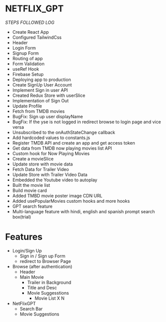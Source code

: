# NETFLIX_GPT

_STEPS FOLLOWED LOG_

- Create React App
- Configured TailwindCss
- Header
- Login Form
- Signup Form
- Routing of app
- Form Validation
- useRef Hook
- Firebase Setup
- Deploying app to production
- Create SignUp User Account
- Implement Sign in user API
- Created Redux Store with userSlice
- Implementation of Sign Out
- Update Profile
- Fetch from TMDB movies
- BugFix: Sign up user displayName
- BugFix: If the yse is not logged in redirect browse to login page and vice versa
- Unsubscribed to the onAuthStateChange callback
- Add hardcoded values to constants.js
- Register TMDB API and create an app and get access token
- Get data from TMDB now playing movies list API
- Custom hook for Now Playing Movies
- Create a movieSlice
- Update store with movie data
- Fetch Data for Trailer Video
- Update Store with Trailer Video Data
- Embedded the Youtube video to autoplay
- Built the movie list
- Build movie card
- Added TMBD movie poster image CDN URL
- Added usePopularMovies custom hooks and more hooks
- GPT search feature
- Multi-language feature with hindi, english and spanish prompt search box(trial)

# Features

- Login/Sign Up
  - Sign in / Sign up Form
  - redirect to Browser Page
- Browse (after authentication)
  - Header
  - Main Movie
    - Trailer in Background
    - Title and Desc
    - Movie Suggesstions
      - Movie List X N
- NetFlixGPT
  - Search Bar
  - Movie Suggestions

